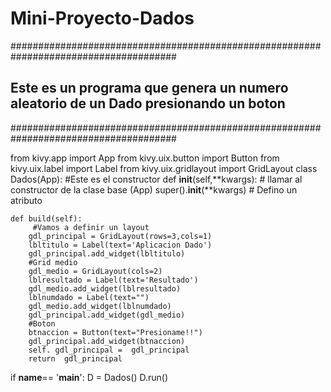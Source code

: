 # Mini-Proyecto-Dados
######################################################################################
## Este es un programa que genera un numero aleatorio de un Dado presionando un boton
######################################################################################

from kivy.app import App
from kivy.uix.button import Button
from kivy.uix.label import Label
from kivy.uix.gridlayout import GridLayout
class Dados(App):
	#Este es el constructor
    def __init__(self,**kwargs):
		# llamar al constructor de la clase base (App)
        super().__init__(**kwargs)
        # Defino un atributo
        
    def build(self):
         #Vamos a definir un layout
        gdl_principal = GridLayout(rows=3,cols=1)
        lbltitulo = Label(text='Aplicacion Dado')
        gdl_principal.add_widget(lbltitulo)
        #Grid medio
        gdl_medio = GridLayout(cols=2)
        lblresultado = Label(text='Resultado')
        gdl_medio.add_widget(lblresultado)
        lblnumdado = Label(text="")
        gdl_medio.add_widget(lblnumdado)
        gdl_principal.add_widget(gdl_medio)        
        #Boton
        btnaccion = Button(text="Presioname!!")
        gdl_principal.add_widget(btnaccion)
        self. gdl_principal =  gdl_principal
        return  gdl_principal
        
if __name__== '__main__':
    D = Dados()
    D.run()
